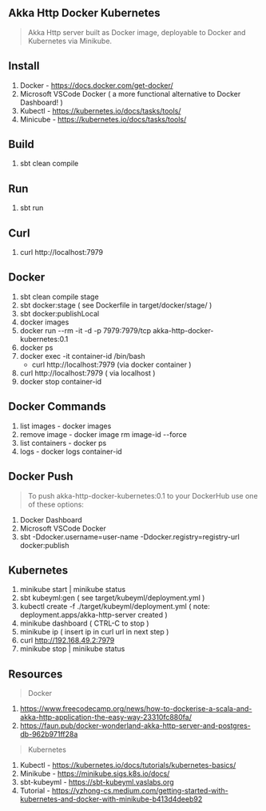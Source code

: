 Akka Http Docker Kubernetes
---------------------------
>Akka Http server built as Docker image, deployable to Docker and Kubernetes via Minikube.

Install
-------
1. Docker - https://docs.docker.com/get-docker/
2. Microsoft VSCode Docker ( a more functional alternative to Docker Dashboard! )
3. Kubectl - https://kubernetes.io/docs/tasks/tools/
4. Minicube - https://kubernetes.io/docs/tasks/tools/

Build
-----
1. sbt clean compile

Run
---
1. sbt run

Curl
----
1. curl http://localhost:7979

Docker
------
1. sbt clean compile stage
2. sbt docker:stage  ( see Dockerfile in target/docker/stage/ )
3. sbt docker:publishLocal
4. docker images
5. docker run --rm -it -d -p 7979:7979/tcp akka-http-docker-kubernetes:0.1
6. docker ps
7. docker exec -it container-id /bin/bash
   * curl http://localhost:7979  (via docker container )
8. curl http://localhost:7979 ( via localhost )
9. docker stop container-id

Docker Commands
---------------
1. list images - docker images
2. remove image - docker image rm image-id --force
3. list containers - docker ps
4. logs - docker logs container-id

Docker Push
-----------
>To push akka-http-docker-kubernetes:0.1 to your DockerHub use one of these options:
1. Docker Dashboard
2. Microsoft VSCode Docker
3. sbt -Ddocker.username=user-name -Ddocker.registry=registry-url docker:publish

Kubernetes
----------
1. minikube start | minikube status
2. sbt kubeyml:gen ( see target/kubeyml/deployment.yml )
3. kubectl create -f ./target/kubeyml/deployment.yml  ( note: deployment.apps/akka-http-server created )
4. minikube dashboard  ( CTRL-C to stop )
5. minikube ip  ( insert ip in curl url in next step )
6. curl http://192.168.49.2:7979
7. minikube stop | minikube status

Resources
---------
>Docker
1. https://www.freecodecamp.org/news/how-to-dockerise-a-scala-and-akka-http-application-the-easy-way-23310fc880fa/
2. https://faun.pub/docker-wonderland-akka-http-server-and-postgres-db-962b971ff28a
>Kubernetes
1. Kubectl - https://kubernetes.io/docs/tutorials/kubernetes-basics/
2. Minikube - https://minikube.sigs.k8s.io/docs/
3. sbt-kubeyml - https://sbt-kubeyml.vaslabs.org
4. Tutorial - https://yzhong-cs.medium.com/getting-started-with-kubernetes-and-docker-with-minikube-b413d4deeb92
